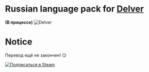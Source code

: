 # Russian language pack for [Delver](http://www.delvergame.com/)
**(В процессе)**
![Delver](https://github.com/iiiypuk/delver-pack-ru-ru/raw/master/logo.png)

# Notice
Перевод ещё не закончен! :smirk:

[![Подписаться в Steam](https://img.shields.io/badge/Подписаться-Steam-blue?style=for-the-badge)](https://steamcommunity.com/sharedfiles/filedetails/?id=1748324216)

